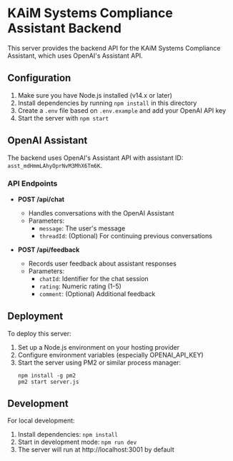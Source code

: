 # KAiM Systems Compliance Assistant Backend

This server provides the backend API for the KAiM Systems Compliance Assistant, which uses OpenAI's Assistant API.

## Configuration

1. Make sure you have Node.js installed (v14.x or later)
2. Install dependencies by running `npm install` in this directory
3. Create a `.env` file based on `.env.example` and add your OpenAI API key
4. Start the server with `npm start`

## OpenAI Assistant

The backend uses OpenAI's Assistant API with assistant ID: `asst_mdHmmLAhyOprNvM3MhX6Tm6K`.

### API Endpoints

- **POST /api/chat**
  - Handles conversations with the OpenAI Assistant
  - Parameters:
    - `message`: The user's message
    - `threadId`: (Optional) For continuing previous conversations

- **POST /api/feedback**
  - Records user feedback about assistant responses
  - Parameters:
    - `chatId`: Identifier for the chat session
    - `rating`: Numeric rating (1-5)
    - `comment`: (Optional) Additional feedback

## Deployment

To deploy this server:

1. Set up a Node.js environment on your hosting provider
2. Configure environment variables (especially OPENAI_API_KEY)
3. Start the server using PM2 or similar process manager:
   ```
   npm install -g pm2
   pm2 start server.js
   ```

## Development

For local development:

1. Install dependencies: `npm install`
2. Start in development mode: `npm run dev`
3. The server will run at http://localhost:3001 by default
